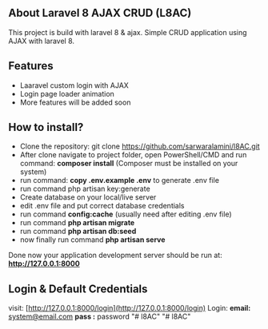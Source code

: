 ## About Laravel 8 AJAX CRUD (L8AC)

This project is build with laravel 8 & ajax. Simple CRUD application using AJAX with laravel 8.

## Features

- Laaravel custom login with AJAX
- Login page loader animation
- More features will be added soon

## How to install?

- Clone the repository: git clone https://github.com/sarwaralamini/l8AC.git
- After clone navigate to project folder, open PowerShell/CMD and run command: **composer install** (Composer must be installed on your system)
- run command: **copy .env.example .env** to generate .env file
- run command php artisan key:generate
- Create database on your local/live server
- edit .env file and put correct database credentials
- run command **config:cache** (usually need after editing .env file)
- run command **php artisan migrate**
- run command **php artisan db:seed**
- now finally run command **php artisan serve**

Done now your application development server should be run at: **http://127.0.0.1:8000**

## Login & Default Credentials
visit: [http://127.0.0.1:8000/login](http://127.0.0.1:8000/login)
Login:
**email:** system@email.com
**pass :** password
"# l8AC" 
"# l8AC" 
